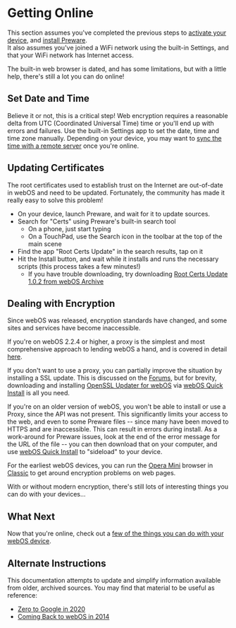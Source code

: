 # Getting Online

This section assumes you've completed the previous steps to [activate your device](activate.md), and [install Preware](appstores.md).<br>
It also assumes you've joined a WiFi network using the built-in Settings, and that your WiFi network has Internet access.

The built-in web browser is dated, and has some limitations, but with a little help, there's still a lot you can do online!

## Set Date and Time

Believe it or not, this is a critical step! Web encryption requires a reasonable delta from UTC (Coordinated Universal Time) time or you'll end up with errors and failures. Use the built-in Settings app to set the date, time and time zone manually. Depending on your device, you may want to [sync the time with a remote server](timesync.md) once you're online.

## Updating Certificates

The root certificates used to establish trust on the Internet are out-of-date in webOS and need to be updated. Fortunately, the community has made it really easy to solve this problem!

* On your device, launch Preware, and wait for it to update sources.
* Search for "Certs" using Preware's built-in search tool
    + On a phone, just start typing
    + On a TouchPad, use the Search icon in the toolbar at the top of the main scene
* Find the app "Root Certs Update" in the search results, tap on it
* Hit the Install button, and wait while it installs and runs the necessary scripts (this process takes a few minutes!)
    + If you have trouble downloading, try downloading [Root Certs Update 1.0.2 from webOS Archive](http://www.webosarchive.org/activation/com.palm_.rootcertsupdate_1.0-2_all.ipk)

## Dealing with Encryption

Since webOS was released, encryption standards have changed, and some sites and services have become inaccessible.

If you're on webOS 2.2.4 or higher, a proxy is the simplest and most comprehensive approach to lending webOS a hand, and is covered in detail [here](proxysetup.md).

If you don't want to use a proxy, you can partially improve the situation by installing a SSL update. This is discussed on the <a href="https://forums.webosnation.com/palm-pre-2/332581-zero-google-2020-step-step.html" target="_blank">Forums</a>, but for brevity, downloading and installing [OpenSSL Updater for webOS](http://www.webosarchive.org/activation/org.webosinternals.openssl-updater_0.9.8-6_armv7.ipk) via [webOS Quick Install](appstores.md) is all you need.

If you're on an older version of webOS, you won't be able to install or use a Proxy, since the API was not present. This significantly limits your access to the web, and even to some Preware files -- since many have been moved to HTTPS and are inaccessible. This can result in errors during install. As a work-around for Preware issues, look at the end of the error message for the URL of the file -- you can then download that on your computer, and use [webOS Quick Install](appstores.md) to "sideload" to your device.

For the earliest webOS devices, you can run the <a href="https://palmdb.net/app/opera-mini" target="_blank">Opera Mini</a> browser in [Classic](thingstotry.md#classic) to get around encryption problems on web pages.

With or without modern encryption, there's still lots of interesting things you can do with your devices...

## What Next

Now that you're online, check out a [few of the things you can do with your webOS device](thingstotry.md).

## Alternate Instructions

This documentation attempts to update and simplify information available from older, archived sources. You may find that material to be useful as reference:

* <a href="https://forums.webosnation.com/palm-pre-2/332581-zero-google-2020-step-step.html" target="_blank">Zero to Google in 2020</a>
* <a href="https://pivotce.com/2014/10/21/guide-coming-back-to-webos-in-2014-part-1/" target="_blank">Coming Back to webOS in 2014</a>